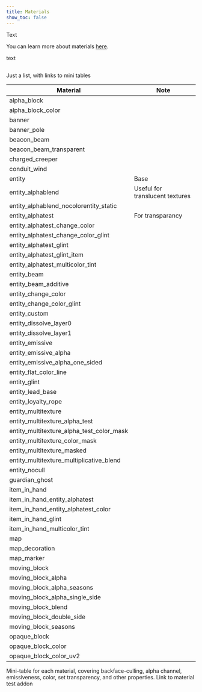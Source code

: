 ```yaml
---
title: Materials
show_toc: false
---
```


Text

You can learn more about materials [here](/visuals/materials).

text

##

Just a list, with links to mini tables

| Material                                  | Note                            |
| ----------------------------------------- | ------------------------------- |
| alpha_block                               |                                 |
| alpha_block_color                         |                                 |
| banner                                    |                                 |
| banner_pole                               |                                 |
| beacon_beam                               |                                 |
| beacon_beam_transparent                   |                                 |
| charged_creeper                           |                                 |
| conduit_wind                              |                                 |
| entity                                    | Base                            |
| entity_alphablend                         | Useful for translucent textures |
| entity_alphablend_nocolorentity_static    |                                 |
| entity_alphatest                          | For transparancy                |
| entity_alphatest_change_color             |                                 |
| entity_alphatest_change_color_glint       |                                 |
| entity_alphatest_glint                    |                                 |
| entity_alphatest_glint_item               |                                 |
| entity_alphatest_multicolor_tint          |                                 |
| entity_beam                               |                                 |
| entity_beam_additive                      |                                 |
| entity_change_color                       |                                 |
| entity_change_color_glint                 |                                 |
| entity_custom                             |                                 |
| entity_dissolve_layer0                    |                                 |
| entity_dissolve_layer1                    |                                 |
| entity_emissive                           |                                 |
| entity_emissive_alpha                     |                                 |
| entity_emissive_alpha_one_sided           |                                 |
| entity_flat_color_line                    |                                 |
| entity_glint                              |                                 |
| entity_lead_base                          |                                 |
| entity_loyalty_rope                       |                                 |
| entity_multitexture                       |                                 |
| entity_multitexture_alpha_test            |                                 |
| entity_multitexture_alpha_test_color_mask |                                 |
| entity_multitexture_color_mask            |                                 |
| entity_multitexture_masked                |                                 |
| entity_multitexture_multiplicative_blend  |                                 |
| entity_nocull                             |                                 |
| guardian_ghost                            |                                 |
| item_in_hand                              |                                 |
| item_in_hand_entity_alphatest             |                                 |
| item_in_hand_entity_alphatest_color       |                                 |
| item_in_hand_glint                        |                                 |
| item_in_hand_multicolor_tint              |                                 |
| map                                       |                                 |
| map_decoration                            |                                 |
| map_marker                                |                                 |
| moving_block                              |                                 |
| moving_block_alpha                        |                                 |
| moving_block_alpha_seasons                |                                 |
| moving_block_alpha_single_side            |                                 |
| moving_block_blend                        |                                 |
| moving_block_double_side                  |                                 |
| moving_block_seasons                      |                                 |
| opaque_block                              |                                 |
| opaque_block_color                        |                                 |
| opaque_block_color_uv2                    |                                 |


Mini-table for each material, covering backface-culling, alpha channel, emissiveness, color, set transparency, and other properties.
Link to material test addon
